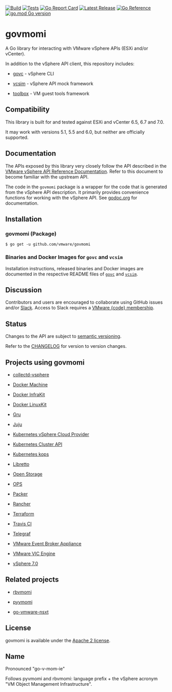 [![Build](https://github.com/vmware/govmomi/actions/workflows/govmomi-build.yaml/badge.svg)](https://github.com/vmware/govmomi/actions/workflows/govmomi-build.yaml)
[![Tests](https://github.com/vmware/govmomi/actions/workflows/govmomi-go-tests.yaml/badge.svg)](https://github.com/vmware/govmomi/actions/workflows/govmomi-go-tests.yaml)
[![Go Report Card](https://goreportcard.com/badge/github.com/vmware/govmomi)](https://goreportcard.com/report/github.com/vmware/govmomi)
[![Latest Release](https://img.shields.io/github/release/vmware/govmomi.svg?logo=github&style=flat-square)](https://github.com/vmware/govmomi/releases/latest)
[![Go Reference](https://pkg.go.dev/badge/github.com/vmware/govmomi.svg)](https://pkg.go.dev/github.com/vmware/govmomi)
[![go.mod Go version](https://img.shields.io/github/go-mod/go-version/vmware/govmomi)](https://github.com/vmware/govmomi)

# govmomi

A Go library for interacting with VMware vSphere APIs (ESXi and/or vCenter).

In addition to the vSphere API client, this repository includes:

* [govc](./govc) - vSphere CLI

* [vcsim](./vcsim) - vSphere API mock framework

* [toolbox](./toolbox) - VM guest tools framework

## Compatibility

This library is built for and tested against ESXi and vCenter 6.5, 6.7 and 7.0.

It may work with versions 5.1, 5.5 and 6.0, but neither are officially supported.

## Documentation

The APIs exposed by this library very closely follow the API described in the [VMware vSphere API Reference Documentation][apiref].
Refer to this document to become familiar with the upstream API.

The code in the `govmomi` package is a wrapper for the code that is generated from the vSphere API description.
It primarily provides convenience functions for working with the vSphere API.
See [godoc.org][godoc] for documentation.

[apiref]:https://code.vmware.com/apis/968/vsphere
[godoc]:http://godoc.org/github.com/vmware/govmomi

## Installation

### govmomi (Package)

```console
$ go get -u github.com/vmware/govmomi
```

### Binaries and Docker Images for `govc` and `vcsim`

Installation instructions, released binaries and Docker images are documented in
the respective README files of [`govc`](govc/README.md) and
[`vcsim`](vcsim/README.md).

## Discussion

Contributors and users are encouraged to collaborate using GitHub issues and/or
[Slack](https://vmwarecode.slack.com/messages/govmomi).
Access to Slack requires a [VMware {code} membership](https://code.vmware.com/join/).

## Status

Changes to the API are subject to [semantic versioning](http://semver.org).

Refer to the [CHANGELOG](CHANGELOG.md) for version to version changes.

## Projects using govmomi
* [collectd-vsphere](https://github.com/travis-ci/collectd-vsphere)

* [Docker Machine](https://github.com/docker/machine/tree/master/drivers/vmwarevsphere)

* [Docker InfraKit](https://github.com/docker/infrakit/tree/master/pkg/provider/vsphere)

* [Docker LinuxKit](https://github.com/linuxkit/linuxkit/tree/master/src/cmd/linuxkit)

* [Gru](https://github.com/dnaeon/gru)

* [Juju](https://github.com/juju/juju)

* [Kubernetes vSphere Cloud Provider](https://github.com/kubernetes/cloud-provider-vsphere)

* [Kubernetes Cluster API](https://github.com/kubernetes-sigs/cluster-api-provider-vsphere)

* [Kubernetes kops](https://github.com/kubernetes/kops/tree/master/upup/pkg/fi/cloudup/vsphere)

* [Libretto](https://github.com/apcera/libretto/tree/master/virtualmachine/vsphere)

* [Open Storage](https://github.com/libopenstorage/openstorage/tree/master/pkg/storageops/vsphere)

* [OPS](https://github.com/nanovms/ops)

* [Packer](https://github.com/jetbrains-infra/packer-builder-vsphere)

* [Rancher](https://github.com/rancher/rancher/blob/master/pkg/api/norman/customization/vsphere/listers.go)

* [Terraform](https://github.com/terraform-providers/terraform-provider-vsphere)

* [Travis CI](https://github.com/travis-ci/jupiter-brain)

* [Telegraf](https://github.com/influxdata/telegraf/tree/master/plugins/inputs/vsphere)

* [VMware Event Broker Appliance](https://github.com/vmware-samples/vcenter-event-broker-appliance/tree/development/vmware-event-router)

* [VMware VIC Engine](https://github.com/vmware/vic)

* [vSphere 7.0](https://docs.vmware.com/en/VMware-vSphere/7.0/rn/vsphere-esxi-vcenter-server-7-vsphere-with-kubernetes-release-notes.html)

## Related projects

* [rbvmomi](https://github.com/vmware/rbvmomi)

* [pyvmomi](https://github.com/vmware/pyvmomi)

* [go-vmware-nsxt](https://github.com/vmware/go-vmware-nsxt)

## License

govmomi is available under the [Apache 2 license](LICENSE.txt).

## Name

Pronounced "go-v-mom-ie"

Follows pyvmomi and rbvmomi: language prefix + the vSphere acronym "VM Object Management Infrastructure".
